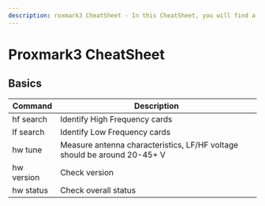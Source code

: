 ```yaml
---
description: roxmark3 CheatSheet - In this CheatSheet, you will find a series of practical example commands for running Proxmark3 and getting the most of this powerful tool.
---
```


# Proxmark3 CheatSheet

## Basics

| Command    | Description                                                              |
| ---------- | ------------------------------------------------------------------------ |
| hf search  | Identify High Frequency cards                                            |
| lf search  | Identify Low Frequency cards                                             |
| hw tune    | Measure antenna characteristics, LF/HF voltage should be around 20-45+ V |
| hw version | Check version                                                            |
| hw status  | Check overall status                                                     |
